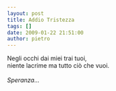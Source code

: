 ```yaml
---
layout: post
title: Addio Tristezza
tags: []
date: 2009-01-22 21:51:00
author: pietro
---
```

Negli occhi dai miei trai tuoi,<br/>niente lacrime ma tutto ciò che vuoi.<br/><br/><span style="font-style: italic">Speranza...</span>
